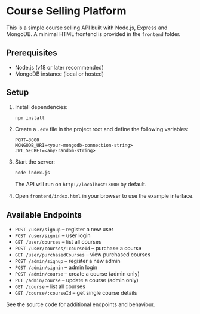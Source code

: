 # Course Selling Platform

This is a simple course selling API built with Node.js, Express and MongoDB. A minimal HTML frontend is provided in the `frontend` folder.

## Prerequisites

- Node.js (v18 or later recommended)
- MongoDB instance (local or hosted)

## Setup

1. Install dependencies:

   ```bash
   npm install
   ```

2. Create a `.env` file in the project root and define the following variables:

   ```env
   PORT=3000
   MONGODB_URI=<your-mongodb-connection-string>
   JWT_SECRET=<any-random-string>
   ```

3. Start the server:

   ```bash
   node index.js
   ```

   The API will run on `http://localhost:3000` by default.

4. Open `frontend/index.html` in your browser to use the example interface.

## Available Endpoints

- `POST /user/signup` – register a new user
- `POST /user/signin` – user login
- `GET /user/courses` – list all courses
- `POST /user/courses/:courseId` – purchase a course
- `GET /user/purchasedCourses` – view purchased courses
- `POST /admin/signup` – register a new admin
- `POST /admin/signin` – admin login
- `POST /admin/course` – create a course (admin only)
- `PUT /admin/course` – update a course (admin only)
- `GET /course` – list all courses
- `GET /course/:courseId` – get single course details

See the source code for additional endpoints and behaviour.
